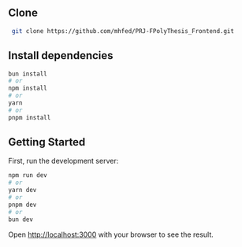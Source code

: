 ## Clone

```zsh
 git clone https://github.com/mhfed/PRJ-FPolyThesis_Frontend.git
```

## Install dependencies

```zsh
bun install
# or
npm install
# or
yarn
# or
pnpm install
```

## Getting Started

First, run the development server:

```bash
npm run dev
# or
yarn dev
# or
pnpm dev
# or
bun dev
```

Open [http://localhost:3000](http://localhost:3000) with your browser to see the result.
